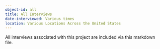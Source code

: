 ```yaml
---
object-id: all
title: All Interviews
date-interviewed: Various times
location: Various Locations Across the United States
---
```

All interviews associated with this project are included via this markdown file. 
